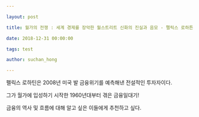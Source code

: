 ```yaml
---

layout: post

title: 월가의 전쟁 : 세계 경제를 장악한 월스트리트 신화의 진실과 음모 - 펠릭스 로하튼

date: 2018-12-31 00:00:00

tags: test

author: suchan_hong

---
```




펠릭스 로하틴은 2008년 미국 발 금융위기를 예측해낸 전설적인 투자자이다.

그가 월가에 입성하기 시작한 1960년대부터 겪은 금융일대기!

금융의 역사 및 흐름에 대해 알고 싶은 이들에게 추천하고 싶다.
